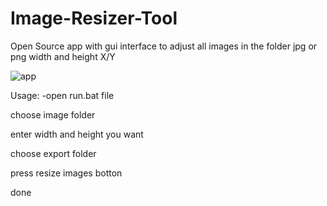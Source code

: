# Image-Resizer-Tool
Open Source app with gui interface to adjust all images in the folder jpg or png width and height X/Y




![app](https://user-images.githubusercontent.com/119083621/233755688-d2f3a016-b392-4b67-9df6-27a68108834e.JPG)

Usage:
-open run.bat file

choose image folder

enter width and height you want

choose export folder

press resize images botton

done

